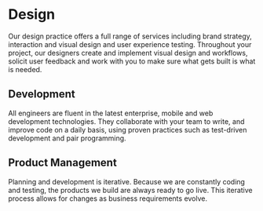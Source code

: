 # Design #

Our design practice offers a full range of services including brand strategy, interaction and visual design and user experience testing.
Throughout your project, our designers create and implement visual design and workflows, solicit user feedback and work with you to make sure what gets built is what is needed.

## Development ##

All engineers are fluent in the latest enterprise, mobile and web development technologies.
They collaborate with your team to write, and improve code on a daily basis, using proven practices such as test-driven development and pair programming.

## Product Management ##

Planning and development is iterative. Because we are constantly coding and testing, the products we build are always ready to go live.
This iterative process allows for changes as business requirements evolve.
